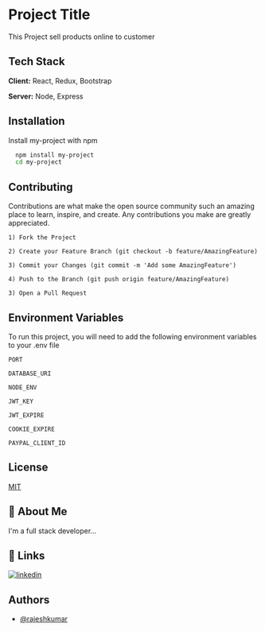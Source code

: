 
# Project Title

This Project sell products online to customer


## Tech Stack

**Client:** React, Redux, Bootstrap

**Server:** Node, Express


## Installation

Install my-project with npm

```bash
  npm install my-project
  cd my-project
```
    
## Contributing


Contributions are what make the open source community such an amazing place to learn, inspire, and create. Any contributions you make are greatly appreciated.

    1) Fork the Project

    2) Create your Feature Branch (git checkout -b feature/AmazingFeature)

    3) Commit your Changes (git commit -m 'Add some AmazingFeature')
    
    4) Push to the Branch (git push origin feature/AmazingFeature)

    3) Open a Pull Request

## Environment Variables

To run this project, you will need to add the following environment variables to your .env file

`PORT`

`DATABASE_URI`

`NODE_ENV`

`JWT_KEY`

`JWT_EXPIRE`

`COOKIE_EXPIRE`

`PAYPAL_CLIENT_ID`


## License

[MIT](https://choosealicense.com/licenses/mit/)


## 🚀 About Me
I'm a full stack developer...


## 🔗 Links
[![linkedin](https://img.shields.io/badge/linkedin-0A66C2?style=for-the-badge&logo=linkedin&logoColor=white)](https://www.linkedin.com/in/rajesh-kumar-888358243/)



## Authors

- [@rajeshkumar](https://www.github.com/563rajesh)

